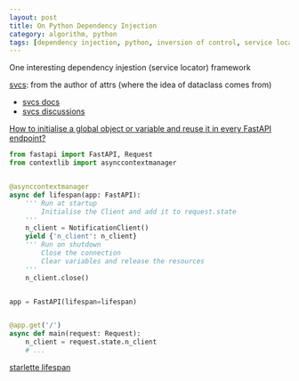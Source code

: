 ```yaml
---
layout: post
title: On Python Dependency Injection
category: algorithm, python
tags: [dependency injection, python, inversion of control, service locator, svcs]
---
```


One interesting dependency injestion (service locator) framework

[svcs](https://github.com/hynek/svcs/tree/main): from the author of attrs (where the idea of dataclass comes from)
- [svcs docs](https://svcs.hynek.me/en/latest/index.html)
- [svcs discussions](https://github.com/hynek/svcs/discussions)


[How to initialise a global object or variable and reuse it in every FastAPI endpoint?](https://stackoverflow.com/questions/76322463/how-to-initialise-a-global-object-or-variable-and-reuse-it-in-every-fastapi-endp/76322910#76322910)


```python
from fastapi import FastAPI, Request
from contextlib import asynccontextmanager


@asynccontextmanager
async def lifespan(app: FastAPI):
	''' Run at startup
		Initialise the Client and add it to request.state
	'''
	n_client = NotificationClient()
	yield {'n_client': n_client}
	''' Run on shutdown
		Close the connection
		Clear variables and release the resources
	'''
	n_client.close()


app = FastAPI(lifespan=lifespan)


@app.get('/')
async def main(request: Request):
	n_client = request.state.n_client
	# ...
```

[starlette lifespan](https://www.starlette.io/lifespan/#lifespan-state)
